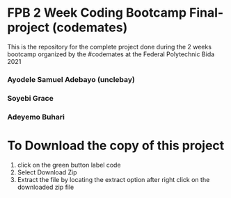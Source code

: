 # FPB 2 Week Coding Bootcamp Final-project (codemates)


This is the repository for the complete project done during the 2 weeks bootcamp organized by the #codemates at the Federal Polytechnic Bida 2021


### Ayodele Samuel Adebayo (unclebay)  

### Soyebi Grace  

### Adeyemo Buhari  


# To Download the copy of this project  

1. click on the green button label code  
2. Select Download Zip
3. Extract the file by locating the extract option after right click on the downloaded zip file


